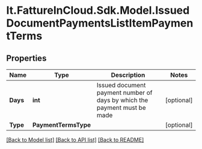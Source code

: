 # It.FattureInCloud.Sdk.Model.IssuedDocumentPaymentsListItemPaymentTerms

## Properties

Name | Type | Description | Notes
------------ | ------------- | ------------- | -------------
**Days** | **int** | Issued document payment number of days by which the payment must be made | [optional] 
**Type** | **PaymentTermsType** |  | [optional] 

[[Back to Model list]](../../README.md#documentation-for-models) [[Back to API list]](../../README.md#documentation-for-api-endpoints) [[Back to README]](../../README.md)

